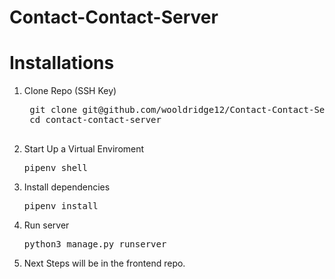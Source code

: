 <h1>Contact-Contact-Server</h1>

# Installations
1. Clone Repo (SSH Key)
    <pre>
    git clone git@github.com/wooldridge12/Contact-Contact-Server.git
    <span class="pl-c1">cd</span> contact-contact-server
    </pre>

2. Start Up a Virtual Enviroment
    <pre>pipenv shell</pre>

3. Install dependencies
    <pre>pipenv install</pre>

4. Run server
    <pre>python3 manage.py runserver</pre>

5. Next Steps will be in the frontend repo. 